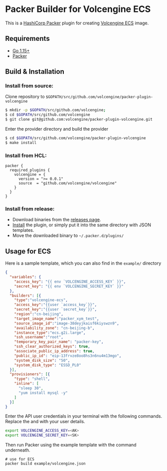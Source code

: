 # Packer Builder for Volcengine ECS

This is a [HashiCorp Packer](https://www.packer.io/) plugin for creating [Volcengine ECS](https://www.volcengine.com/product/ecs) image.

## Requirements
* [Go 1.15+](https://golang.org/doc/install)
* [Packer](https://www.packer.io/intro/getting-started/install.html)

## Build & Installation

### Install from source:

Clone repository to `$GOPATH/src/github.com/volcengine/packer-plugin-volcengine`

```sh
$ mkdir -p $GOPATH/src/github.com/volcengine; 
$ cd $GOPATH/src/github.com/volcengine
$ git clone git@github.com:volcengine/packer-plugin-volcengine.git
```

Enter the provider directory and build the provider

```sh
$ cd $GOPATH/src/github.com/volcengine/packer-plugin-volcengine
$ make install
```

### Install from HCL:
```hcl
packer {
  required_plugins {
    volcengine = {
      version = ">= 0.0.1"
      source  = "github.com/volcengine/volcengine"
    }
  }
}
```


### Install from release:

* Download binaries from the [releases page](https://github.com/volcengine/packer-plugin-volcengine/releases).
* [Install](https://www.packer.io/docs/extending/plugins.html#installing-plugins) the plugin, or simply put it into the same directory with JSON templates.
* Move the downloaded binary to `~/.packer.d/plugins/`

## Usage for ECS
Here is a sample template, which you can also find in the `example/` directory
```json
{
  "variables": {
    "access_key": "{{ env `VOLCENGINE_ACCESS_KEY` }}",
    "secret_key": "{{ env `VOLCENGINE_SECRET_KEY` }}"
  },
  "builders": [{
    "type":"volcengine-ecs",
    "access_key":"{{user `access_key`}}",
    "secret_key":"{{user `secret_key`}}",
    "region":"cn-beijing",
    "target_image_name":"packer_xym_test",
    "source_image_id":"image-38deyjkaisf6kiyswzn9",
    "availability_zone": "cn-beijing-b",
    "instance_type":"ecs.g2i.large",
    "ssh_username":"root",
    "temporary_key_pair_name": "packer-key",
    "ssh_clear_authorized_keys": true,
    "associate_public_ip_address": true,
    "public_ip_id": "eip-13frvze8oo8hs3n6nu4m13mgo",
    "system_disk_size": "50",
    "system_disk_type": "ESSD_PL0"
  }],
  "provisioners": [{
    "type": "shell",
    "inline": [
      "sleep 30",
      "yum install mysql -y"
    ]
  }]
}

```
Enter the API user credentials in your terminal with the following commands. Replace the <AK> and <SK> with your user details.
```sh
export VOLCENGINE_ACCESS_KEY=<AK>
export VOLCENGINE_SECRET_KEY=<SK>
```
Then run Packer using the example template with the command underneath.
```
# use for ECS
packer build example/volcengine.json
```


